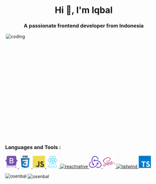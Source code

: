<h1 align="center">Hi 👋, I'm Iqbal</h1>
<h3 align="center">A passionate frontend developer from Indonesia</h3>
<img alt="coding" align="center" style="display: block; margin: 0 auto;" width="500" height="300"  src="https://camo.githubusercontent.com/e11909e37db2a69f5af2baca9c479b0082ebece4c2870d485158fa553c5ab5bf/68747470733a2f2f36342e6d656469612e74756d626c722e636f6d2f38633132663532636365393237393138373732383961383762346330356636392f74756d626c725f70356a62673439706e703171636971716e6f325f72315f3634302e676966" />

&nbsp;
&nbsp;
&nbsp;

<h3 align="left">Languages and Tools :</h3>
<p align="left"> 

  <a href="https://getbootstrap.com" target="_blank" rel="noreferrer"> 
    <img src="https://raw.githubusercontent.com/devicons/devicon/master/icons/bootstrap/bootstrap-plain-wordmark.svg" alt="bootstrap" width="40" height="40"/> 
  </a> 

  <a href="https://www.w3schools.com/css/" target="_blank" rel="noreferrer"> 
    <img src="https://raw.githubusercontent.com/devicons/devicon/master/icons/css3/css3-original-wordmark.svg" alt="css3" width="40" height="40"/> 
  </a> 

  <a href="https://developer.mozilla.org/en-US/docs/Web/JavaScript" target="_blank" rel="noreferrer"> 
    <img src="https://raw.githubusercontent.com/devicons/devicon/master/icons/javascript/javascript-original.svg" alt="javascript" width="40" height="40"/> </a> 

  <a href="https://reactjs.org/" target="_blank" rel="noreferrer"> 
    <img src="https://raw.githubusercontent.com/devicons/devicon/master/icons/react/react-original-wordmark.svg" alt="react" width="40" height="40"/>
  </a> 

  <a href="https://reactnative.dev/" target="_blank" rel="noreferrer"> 
    <img src="https://reactnative.dev/img/header_logo.svg" alt="reactnative" width="40" height="40"/> 
  </a> 

  <a href="https://redux.js.org" target="_blank" rel="noreferrer">
    <img src="https://raw.githubusercontent.com/devicons/devicon/master/icons/redux/redux-original.svg" alt="redux" width="40" height="40"/> 
  </a> 

  <a href="https://sass-lang.com" target="_blank" rel="noreferrer">
    <img src="https://raw.githubusercontent.com/devicons/devicon/master/icons/sass/sass-original.svg" alt="sass" width="40" height="40"/>
  </a> 

  <a href="https://tailwindcss.com/" target="_blank" rel="noreferrer"> 
    <img src="https://www.vectorlogo.zone/logos/tailwindcss/tailwindcss-icon.svg" alt="tailwind" width="40" height="40"/> 
  </a> 

  <a href="https://www.typescriptlang.org/" target="_blank" rel="noreferrer"> 
    <img src="https://raw.githubusercontent.com/devicons/devicon/master/icons/typescript/typescript-original.svg" alt="typescript" width="40" height="40"/> </a> 
  
</p>

<p><img align="left" src="https://github-readme-stats.vercel.app/api/top-langs?username=osenbal&show_icons=true&locale=en&layout=compact" alt="osenbal" /></p>

<p>&nbsp;<img align="center" src="https://github-readme-stats.vercel.app/api?username=osenbal&show_icons=true&locale=en" alt="osenbal" /></p>
